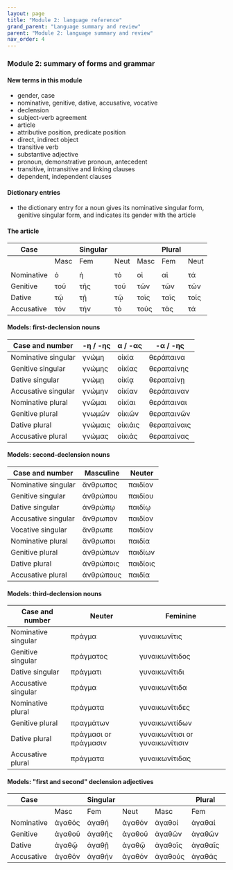 ```yaml
---
layout: page
title: "Module 2: language reference"
grand_parent: "Language summary and review"
parent: "Module 2: language summary and review"
nav_order: 4
---
```



### Module 2: summary of forms and grammar

#### New terms in this module

- gender, case
- nominative, genitive, dative, accusative, vocative
- declension
- subject-verb agreement
- article
- attributive position, predicate position
- direct, indirect object
- transitive verb
- substantive adjective
- pronoun, demonstrative pronoun, antecedent
- transitive, intransitive and linking clauses
- dependent, independent clauses

#### Dictionary entries

- the dictionary entry for a noun gives its nominative singular form, genitive singular form, and indicates its gender with the article

#### The article


| Case  |    | Singular|    |     | Plural  |     |
| --- | --- | --- | --- | --- | --- | --- |
|    | Masc | Fem | Neut | Masc | Fem | Neut |
|  |  |  |  |  |  |  |
| Nominative | ὁ | ἡ | τό | οἱ | αἱ | τά |
| Genitive | τοῦ | τῆς | τοῦ | τῶν | τῶν | τῶν |
| Dative | τῷ | τῇ | τῷ | τοῖς | ταῖς | τοῖς |
| Accusative | τόν | τήν | τό | τούς | τάς | τά |


#### Models: first-declension nouns


| Case and number |  -η / -ης  | α / -ας | -α / -ης |  
| --- | --- | --- | --- |
| Nominative singular | γνώμη |οἰκία | θεράπαινα | 
| Genitive singular | γνώμης | οἰκίας  | θεραπαίνης  | 
| Dative singular |γνώμῃ |  οἰκίᾳ | θεραπαίνῃ |
| Accusative singular | γνώμην  |οἰκίαν| θεράπαιναν | 
| Nominative plural | γνῶμαι | οἰκίαι | θεράπαιναι | 
| Genitive plural | γνωμῶν  | οἰκιῶν | θεραπαινῶν | 
| Dative plural | γνώμαις | οἰκιάις | θεραπαίναις  | 
| Accusative plural | γνώμας| οἰκιάς | θεραπαίνας |




#### Models: second-declension nouns


| Case and number | Masculine  | Neuter |  
| --- | --- | --- | 
| Nominative singular | ἄνθρωπος |παιδίον |
| Genitive singular | ἀνθρώπου | παιδίου  | 
| Dative singular |ἀνθρώπῳ |  παιδίῳ | 
| Accusative singular |ἄνθρωπον  |παιδίον | 
| Vocative singular |ἄνθρωπε  |παιδίον | 
| Nominative plural |ἄνθρωποι  |παιδία |
| Genitive plural | ἀνθρώπων |παιδίων |
| Dative plural | ἀνθρώποις | παιδίοις |
| Accusative plural | ἀνθρώπους | παιδία |


#### Models: third-declension nouns

| Case and number | Neuter  |  Feminine |
| --- | --- | --- | 
| Nominative singular | πράγμα |γυναικωνῖτις | 
| Genitive singular | πράγματος  |  γυναικωνίτιδος  | 
| Dative singular |πράγματι | γυναικωνίτιδι | 
| Accusative singular | πράγμα | γυναικωνίτιδα | 
| Nominative plural | πράγματα | γυναικωνίτιδες |
| Genitive plural | πραγμάτων | γυναικωνιτίδων  |
| Dative plural | πράγμασι or πράγμασιν | γυναικωνίτισι or γυναικωνίτισιν | 
| Accusative plural | πράγματα | γυναικωνίτιδας | 


#### Models: "first and second" declension adjectives

| Case  |    | Singular|    |     | Plural  |     |
| --- | --- | --- | --- | --- | --- | --- |
|    | Masc | Fem | Neut | Masc | Fem | Neut |
| Nominative | ἀγαθός | ἀγαθή | ἀγαθόν | ἀγαθοί  | ἀγαθαί  | ἀγαθά  |
| Genitive | ἀγαθοῦ  | ἀγαθῆς  | ἀγαθοῦ | ἀγαθῶν  | ἀγαθῶν | ἀγαθῶν |
| Dative | ἀγαθῷ  | ἀγαθῇ | ἀγαθῷ | ἀγαθοῖς | ἀγαθαῖς  | ἀγαθοῖς |
| Accusative | ἀγαθόν | ἀγαθήν | ἀγαθόν | ἀγαθούς  | ἀγαθάς  | ἀγαθά  |
